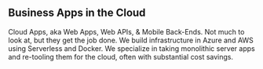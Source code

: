 ﻿## Business Apps in the Cloud
Cloud Apps, aka Web Apps, Web APIs, & Mobile Back-Ends. Not much to look at, but they get the job done. We build infrastructure in Azure and AWS using Serverless and Docker. We specialize in taking monolithic server apps and re-tooling them for the cloud, often with substantial cost savings.